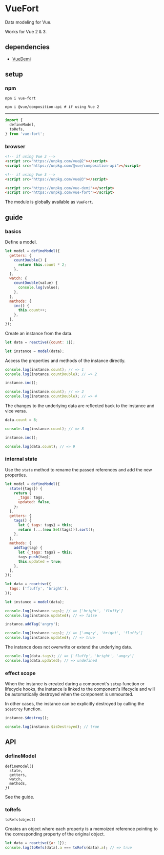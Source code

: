 # VueFort

Data modeling for Vue.

Works for Vue 2 & 3.

## dependencies

- [VueDemi](https://github.com/antfu/vue-demi)

## setup

### npm

```shell
npm i vue-fort

npm i @vue/composition-api # if using Vue 2
```

---

```javascript
import {
  defineModel,
  toRefs,
} from 'vue-fort';
```

### browser

```html
<!-- if using Vue 2 -->
<script src="https://unpkg.com/vue@2"></script>
<script src="https://unpkg.com/@vue/composition-api"></script>

<!-- if using Vue 3 -->
<script src="https://unpkg.com/vue@3"></script>

<script src="https://unpkg.com/vue-demi"></script>
<script src="https://unpkg.com/vue-fort"></script>
```

The module is globally available as `VueFort`.

## guide

### basics

Define a model.

```javascript
let model = defineModel({
  getters: {
    countDouble() {
      return this.count * 2;
    },
  },
  watch: {
    countDouble(value) {
      console.log(value);
    },
  },
  methods: {
    inc() {
      this.count++;
    },
  },
});
```

Create an instance from the data.

```javascript
let data = reactive({count: 1});

let instance = model(data);
```

Access the properties and methods of the instance directly.

```javascript
console.log(instance.count); // => 1
console.log(instance.countDouble); // => 2

instance.inc();

console.log(instance.count); // => 2
console.log(instance.countDouble); // => 4
```

The changes to the underlying data are reflected back to the instance and vice versa.

```javascript
data.count = 8;

console.log(instance.count); // => 8

instance.inc();

console.log(data.count); // => 9
```

### internal state

Use the `state` method to rename the passed references and add the new properties.

```javascript
let model = defineModel({
  state({tags}) {
    return {
      _tags: tags,
      updated: false,
    };
  },
  getters: {
    tags() {
      let {_tags: tags} = this;
      return [...(new Set(tags))].sort();
    },
  },
  methods: {
    addTag(tag) {
      let {_tags: tags} = this;
      tags.push(tag);
      this.updated = true;
    },
  },
});

let data = reactive({
  tags: ['fluffy', 'bright'],
});

let instance = model(data);

console.log(instance.tags); // => ['bright', 'fluffy']
console.log(instance.updated); // => false

instance.addTag('angry');

console.log(instance.tags); // => ['angry', 'bright', 'fluffy']
console.log(instance.updated); // => true
```

The instance does not overwrite or extend the underlying data.

```javascript
console.log(data.tags); // => ['fluffy', 'bright', 'angry']
console.log(data.updated); // => undefined
```

### effect scope

When the instance is created during a component's `setup` function or lifecycle hooks, the instance is linked to the component's lifecycle and will be automatically destroyed when the component is unmounted.

In other cases, the instance can be explicitly destroyed by calling the `$destroy` function.

```javascript
instance.$destroy();

console.log(instance.$isDestroyed); // true
```

## API

### defineModel

```
defineModel({
  state,
  getters,
  watch,
  methods,
})
```

See the guide.

### toRefs

`toRefs(object)`

Creates an object where each property is a memoized reference pointing to the corresponding property of the original object.

```javascript
let data = reactive({a: 1});
console.log(toRefs(data).a === toRefs(data).a); // => true
```
